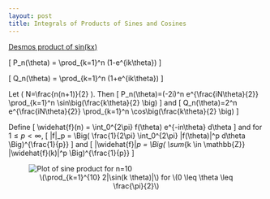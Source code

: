 ```yaml
---
layout: post
title: Integrals of Products of Sines and Cosines
---
```


[Desmos product of sin(kx)](https://www.desmos.com/calculator/ky5dkxxwr5)

\[
P_n(\theta) = \prod_{k=1}^n (1-e^{ik\theta})
\]

\[
Q_n(\theta) = \prod_{k=1}^n (1+e^{ik\theta})
\]

Let \( N=\frac{n(n+1)}{2} \). Then
\[
P_n(\theta)=(-2i)^n e^{\frac{iN\theta}{2}} \prod_{k=1}^n \sin\big(\frac{k\theta}{2} \big)
\]
and
\[
Q_n(\theta)=2^n e^{\frac{iN\theta}{2}} \prod_{k=1}^n \cos\big(\frac{k\theta}{2} \big)
\]

Define
\[
\widehat{f}(n) = \int_0^{2\pi} f(\theta) e^{-in\theta} d\theta
\]
and for $1 \leq p < \infty$,
\[
|f|_p = \Big( \frac{1}{2\pi} \int_0^{2\pi} |f(\theta)|^p d\theta \Big)^{\frac{1}{p}}
\]
and
\[
|\widehat{f}|_p = \Big( \sum_{k \in \mathbb{Z}} |\widehat{f}(k)|^p \Big)^{\frac{1}{p}}
\]


<figure>
    <img src="/Python/sineproduct/sine10plot.png" alt="Plot of sine product for n=10" style="display:block;margin-left:auto;margin-right:auto;">
    <figcaption align="center">
        \(\prod_{k=1}^{10} 2|\sin(k \theta)|\) for \(0 \leq \theta \leq \frac{\pi}{2}\)
    </figcaption>
</figure>
